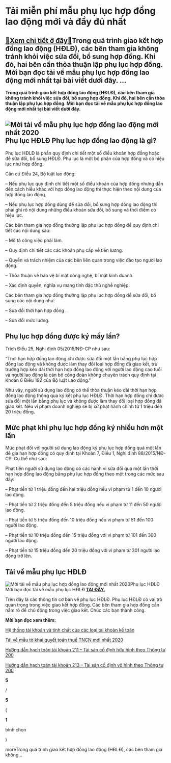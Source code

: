 Tải miễn phí mẫu phụ lục hợp đồng lao động mới và đầy đủ nhất
=============================================================

[:gift:Xem chi tiết ở đây:gift:](https://hddtvn.com/tai-mien-phi-mau-phu-luc-hop-dong-lao-dong-moi-va-day-du-nhat/)Trong quá trình giao kết hợp đồng lao động (HĐLĐ), các bên tham gia không tránh khỏi việc sửa đổi, bổ sung hợp đồng. Khi đó, hai bên cần thỏa thuận lập phụ lục hợp đồng. Mời bạn đọc tải về mẫu phụ lục hợp đồng lao động mới nhất tại bài viết dưới đây. …
------------------------------------------------------------------------------------------------------------------------------------------------------------------------------------------------------------------------------------------------------------

**Trong quá trình giao kết hợp đồng lao động (HĐLĐ), các bên tham gia không tránh khỏi việc sửa đổi, bổ sung hợp đồng. Khi đó, hai bên cần thỏa thuận lập phụ lục hợp đồng. Mời bạn đọc tải về mẫu phụ lục hợp đồng lao động mới nhất tại bài viết dưới đây.**


![Mời tải về mẫu phụ lục hợp đồng lao động mới nhất 2020](https://hddtvn.com/wp-content/uploads/2021/01/mau-phu-luc-hop-dong-chuan-va-moi-nhat-1.jpg "Mời tải về mẫu phụ lục hợp đồng lao động mới nhất 2020")Phụ lục HĐLĐ
Phụ lục hợp đồng lao động là gì?
--------------------------------


Phụ lục HĐLĐ là phần quy định chi tiết một số điều khoản hợp đồng hoặc để sửa đổi, bổ sung HĐLĐ. Phụ lục là một bộ phận của hợp đồng và có hiệu lực như hợp đồng.


Căn cứ Điều 24, Bộ luật lao động:


– Nếu phụ lục quy định chi tiết một số điều khoản của hợp đồng nhưng dẫn đến cách hiểu khác với hợp đồng lao động thì thực hiện theo nội dung của hợp đồng lao động.


– Nếu phụ lục hợp đồng dùng để sửa đổi, bổ sung hợp đồng lao động thì phải ghi rõ nội dung những điều khoản sửa đổi, bổ sung và thời điểm có hiệu lực.


Các bên tham gia hợp đồng thường lập phụ lục hợp đồng để quy định chi tiết các nội dung sau:


– Mô tả công việc phải làm.


– Quy định chi tiết các các khoản phụ cấp về tiền lương.


– Quyền và trách nhiệm của các bên liên quan trong việc đào tạo người lao động.


– Thỏa thuận về bảo vệ bí mật công nghệ, bí mật kinh doanh.


– Xác định quyền, nghĩa vụ mang tính đặc thù nghề nghiệp.


Các bên tham gia hợp đồng thường lập phụ lục hợp đồng để sửa đổi, bổ sung các nội dung như:


– Sửa đổi thời hạn hợp đồng .


– Sửa đổi mức lương.


Phụ lục hợp đồng được ký mấy lần?
---------------------------------


Trích Điều 25, Nghị định 05/2015/NĐ-CP như sau:


“Thời hạn hợp đồng lao động chỉ được sửa đổi một lần bằng phụ lục hợp đồng lao động và không được làm thay đổi loại hợp đồng đã giao kết, trừ trường hợp kéo dài thời hạn hợp đồng lao động với người lao động cao tuổi và người lao động là cán bộ công đoàn không chuyên trách quy định tại Khoản 6 Điều 192 của Bộ luật Lao động.”


Như vậy, người sử dụng lao động có thể thỏa thuận kéo dài thời hạn hợp đồng lao động thông qua ký kết phụ lục HĐLĐ. Thời hạn hợp đồng chỉ được sửa đổi một lần bằng phụ lục và không được làm thay đổi loại hợp đồng đã giao kết. Nếu vi phạm doanh nghiệp sẽ bị xử phạt hành chính từ 1 triệu đến 20 triệu đồng.


Mức phạt khi phụ lục hợp đồng ký nhiều hơn một lần
--------------------------------------------------


Mức phạt đối với người sử dụng lao động ký phụ lục hợp đồng quá một lần để gia hạn hợp đồng có quy định tại Khoản 7, Điều 1, Nghị định 88/2015/NĐ-CP. Cụ thể như sau:


Phạt tiền người sử dụng lao động có các hành vi sửa đổi quá một lần thời hạn hợp đồng lao động bằng phụ lục hợp đồng theo một trong các mức sau đây:


– Phạt tiền từ 1 triệu đồng đến hai triệu đồng nếu vi phạm từ 1 đến 10 người lao động.


– Phạt tiền từ 2 triệu đồng đến 5 triệu đồng nếu vi phạm từ 11 đến 50 người lao động.


– Phạt tiền từ 5 triệu đồng đến 10 triệu đồng nếu vi phạm từ 51 đến 100 người lao động.


– Phạt tiền từ 10 triệu đồng đến 15 triệu đồng với vi phạm từ 101 đến 300 người lao động.


– Phạt tiền từ 15 triệu đồng đến 20 triệu đồng với vi phạm từ 301 người lao động trở lên.


Tải về mẫu phụ lục HĐLĐ
-----------------------


![Mời tải về mẫu phụ lục hợp đồng lao động mới nhất 2020](https://hddtvn.com/wp-content/uploads/2021/01/BrTgBVK.png "Mời tải về mẫu phụ lục hợp đồng lao động mới nhất 2020")Phụ lục HĐLĐ
Mời bạn đọc tải về mẫu phụ lục HĐLĐ [**TẠI ĐÂY.**](http://www.mediafire.com/file/2upgy6hz3gx55bp/Phu_Luc_Hop_Dong_Lao_Dong_%25281%2529.doc/file)


Trên đây là các thông tin cơ bản về phụ lục HĐLĐ. Phụ lục HĐLĐ có vai trò quan trọng trong việc giao kết hợp đồng. Các bên tham gia hợp đồng cần nắm rõ để chủ động trong việc giao kết. Chúc các bạn thành công.


**Mời bạn đọc xem thêm:**


[Hệ thống tài khoản và tính chất của các loại tài khoản kế toán](#)


[Tải về mẫu tờ khai quyết toán thuế TNCN mới nhất 2020](#)


[Hướng dẫn hạch toán tài khoản 211 – Tài sản cố định hữu hình theo Thông tư 200](#)


[Hướng dẫn hạch toán tài khoản 213 – Tài sản cố định vô hình theo Thông tư 200](#)








































**5**  

/  

**5**  

(  

**1**  

  

 bình chọn   

)


moreTrong quá trình giao kết hợp đồng lao động (HĐLĐ), các bên tham gia không…

